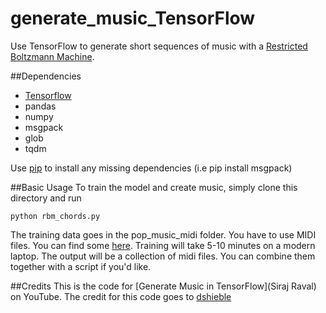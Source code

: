 # generate_music_TensorFlow
Use TensorFlow to generate short sequences of music with a [Restricted Boltzmann Machine](http://deeplearning4j.org/restrictedboltzmannmachine.html). 

##Dependencies

* [Tensorflow](https://www.tensorflow.org/versions/r0.10/get_started/os_setup.html)
* pandas
* numpy
* msgpack
* glob
* tqdm 

Use [pip](https://pypi.python.org/pypi/pip) to install any missing dependencies (i.e pip install msgpack) 

##Basic Usage
To train the model and create music, simply clone this directory and run
```
python rbm_chords.py
```

The training data goes in the pop_music_midi folder. You have to use MIDI files. You can find some [here](http://www.midiworld.com/files/). Training will take 5-10 minutes on a modern laptop. The output will be a collection of midi files. You can combine them together with a script if you'd like. 


##Credits
This is the code for [Generate Music in TensorFlow](Siraj Raval) on YouTube. 
The credit for this code goes to [dshieble](https://github.com/dshieble)
